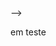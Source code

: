 <!-- - 👋 Hi, I’m @ConanGoodwin
- 👀 I’m interested na CONQUISTA!!!!
- 🌱 I’m currently learning Desenvolvimento Web FullStack pela Trybe
- 💞️ I’m looking to collaborate on ...
- 📫 How to reach me:    
 https://www.linkedin.com/in/conangoodwin   
 conan_goodwin@hotmail.com

<!---
ConanGoodwin/ConanGoodwin is a ✨ special ✨ repository because its `README.md` (this file) appears on your GitHub profile.
You can click the Preview link to take a look at your changes.
---> -->

em teste
<head>
   <meta charset="UTF-8" />
   <link rel="icon" type="image/svg+xml" href="/vite.svg" />
   <meta name="viewport" content="width=device-width, initial-scale=1.0" />
   <title>Vite + React</title>
 </head>
<body>
  <div id="root"></div>
  <script type="module" src="/src/main.jsx"></script>
</body>
